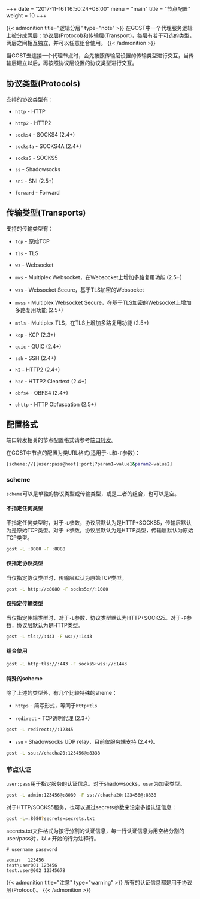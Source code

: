 +++
date = "2017-11-16T16:50:24+08:00"
menu = "main"
title = "节点配置"
weight = 10
+++

{{< admonition title="逻辑分层" type="note" >}}
在GOST中一个代理服务逻辑上被分成两层：协议层(Protocol)和传输层(Transport)，每层有若干可选的类型，两层之间相互独立，并可以任意组合使用。
{{< /admonition >}}


当GOST去连接一个代理节点时，会先按照传输层设置的传输类型进行交互，当传输层建立以后，再按照协议层设置的协议类型进行交互。

## 协议类型(Protocols)

支持的协议类型有：

* `http` - HTTP

* `http2` - HTTP2

* `socks4` - SOCKS4 (2.4+)

* `socks4a` - SOCKS4A (2.4+)

* `socks5` - SOCKS5

* `ss` - Shadowsocks

* `sni` - SNI (2.5+)

* `forward` - Forward

## 传输类型(Transports)

支持的传输类型有：

* `tcp` - 原始TCP

* `tls` - TLS

* `ws` - Websocket

* `mws` - Multiplex Websocket，在Websocket上增加多路复用功能 (2.5+)

* `wss` - Websocket Secure，基于TLS加密的Websocket

* `mwss` - Multiplex Websocket Secure，在基于TLS加密的Websocket上增加多路复用功能 (2.5+)

* `mtls` - Multiplex TLS，在TLS上增加多路复用功能 (2.5+)

* `kcp` - KCP (2.3+)

* `quic` - QUIC (2.4+)

* `ssh` - SSH (2.4+)

* `h2` - HTTP2 (2.4+)

* `h2c` - HTTP2 Cleartext (2.4+)

* `obfs4` - OBFS4 (2.4+)

* `ohttp` - HTTP Obfuscation (2.5+)


## 配置格式

端口转发相关的节点配置格式请参考[端口转发](../port-forwarding/)。

在GOST中节点的配置为类URL格式(适用于`-L`和`-F`参数)：

```bash
[scheme://][user:pass@host]:port[?param1=value1&param2=value2]
```

### **scheme** 

`scheme`可以是单独的协议类型或传输类型，或是二者的组合，也可以是空。

#### 不指定任何类型

不指定任何类型时，对于`-L`参数，协议层默认为是HTTP+SOCKS5，传输层默认为是原始TCP类型。对于`-F`参数，协议层默认为是HTTP类型，传输层默认为原始TCP类型。

```bash
gost -L :8080 -F :8888
```

#### 仅指定协议类型

当仅指定协议类型时，传输层默认为原始TCP类型。

```bash
gost -L http://:8080 -F socks5://:1080
```

#### 仅指定传输类型

当仅指定传输类型时，对于`-L`参数，协议类型默认为HTTP+SOCKS5。对于`-F`参数，协议层默认为是HTTP类型。

```bash
gost -L tls://:443 -F ws://:1443
```

#### 组合使用

```bash
gost -L http+tls://:443 -F socks5+wss://:1443
```

#### 特殊的scheme

除了上述的类型外，有几个比较特殊的sheme：

* `https` - 简写形式，等同于`http+tls`

* `redirect` - TCP透明代理 (2.3+)

 ```bash
 gost -L redirect://:12345
 ```

* `ssu` - Shadowsocks UDP relay，目前仅服务端支持 (2.4+)。

```bash
gost -L ssu://chacha20:123456@:8338
```

### **节点认证**

`user:pass`用于指定服务的认证信息。对于shadowsocks，`user`为加密类型。

```bash
gost -L admin:123456@:8080 -F ss://chacha20:123456@:8338
```

对于HTTP/SOCKS5服务，也可以通过secrets参数来设定多组认证信息：

```bash
gost -L=:8080?secrets=secrets.txt
```

secrets.txt文件格式为按行分割的认证信息，每一行认证信息为用空格分割的user/pass对，以 `#` 开始的行为注释行。

```text
# username password

admin   123456
test\user001 123456
test.user@002 12345678
```

{{< admonition title="注意" type="warning" >}}
所有的认证信息都是用于协议层(Protocol)。
{{< /admonition >}}
